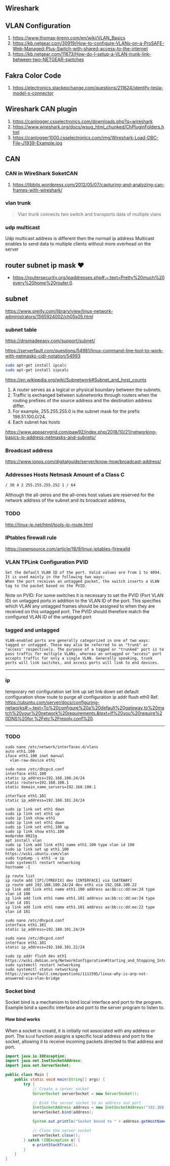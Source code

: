 ## Wireshark

## VLAN Configuration
1. https://www.thomas-krenn.com/en/wiki/VLAN_Basics  
1. https://kb.netgear.com/30919/How-to-configure-VLANs-on-a-ProSAFE-Web-Managed-Plus-Switch-with-shared-access-to-the-internet  
1. https://kb.netgear.com/11673/How-do-I-setup-a-VLAN-trunk-link-between-two-NETGEAR-switches  
## Fakra Color Code
1. https://electronics.stackexchange.com/questions/211624/identify-tesla-model-s-connector
## Wireshark CAN plugin
1. https://canlogger.csselectronics.com/downloads.php?q=wireshark 
1. https://www.wireshark.org/docs/wsug_html_chunked/ChPluginFolders.html 
1. https://canlogger1000.csselectronics.com/img/Wireshark-Load-DBC-File-J1939-Example.jpg 
## CAN
### CAN in WireShark SoketCAN
1. https://libbits.wordpress.com/2012/05/07/capturing-and-analyzing-can-frames-with-wireshark/ 

### vlan trunk
> Vlan trunk connects two switch and transports data of multiple vlans
### udp multicast
Udp multicast address is different then the normail ip address
Multicast enables to send data to multiple clients without more overhead on the server


## router subnet ip mask ❤️
* https://routersecurity.org/ipaddresses.php#:~:text=Pretty%20much%20every%20home%20router,0.


## subnet
https://www.oreilly.com/library/view/linux-network-administrators/1565924002/ch05s05.html

### subnet table
https://dnsmadeeasy.com/support/subnet/

https://serverfault.com/questions/54981/linux-command-line-tool-to-work-with-netmasks-cidr-notation/54993
```bash
sudo apt-get install ipcalc
sudo apt-get install sipcalc
```

https://en.wikipedia.org/wiki/Subnetwork#Subnet_and_host_counts

1. A router serves as a logical or physical boundary between the subnets.
1. Traffic is exchanged between subnetworks through routers when the routing prefixes of the source address and the destination address differ.
1. For example, 255.255.255.0 is the subnet mask for the prefix 198.51.100.0/24.
1. Each subnet has hosts


https://www.appservgrid.com/paw92/index.php/2018/10/21/networking-basics-ip-address-netmasks-and-subnets/

### Broadcast address
https://www.ionos.com/digitalguide/server/know-how/broadcast-address/

### Addresses Hosts Netmask Amount of a Class C
```bash
/ 30 4 2 255.255.255.252 1 / 64
```
Although the all-zeros and the all-ones host values are reserved for the network address of the subnet and its broadcast address,


### TODO 
http://linux-ip.net/html/tools-ip-route.html

### IPtables firewall rule
https://opensource.com/article/18/9/linux-iptables-firewalld

### VLAN TPLink Configuration  PVID
```
Set the default VLAN ID of the port. Valid values are from 1 to 4094. It is used mainly in the following two ways:
When the port receives an untagged packet, the switch inserts a VLAN tag to the packet based on the PVID.
```
>
Note on PVID: For some switches it is necessary to set the PVID (Port VLAN ID) on untagged ports in addition to the VLAN ID of the port. This specifies which VLAN any untagged frames should be assigned to when they are received on this untagged port. The PVID should therefore match the configured VLAN ID of the untagged port

### tagged and untagged
```
VLAN-enabled ports are generally categorized in one of two ways: tagged or untagged. These may also be referred to as "trunk" or "access" respectively. The purpose of a tagged or "trunked" port is to pass traffic for multiple VLANs, whereas an untagged or "access" port accepts traffic for only a single VLAN. Generally speaking, trunk ports will link switches, and access ports will link to end devices.
```
---
### ip 
temporary net configuration 
set link up 
set link down 
set default configuration 
show route
to purge all configuration 
ip addr flush eth0
Ref. https://ubuntu.com/server/docs/configuring-networks#:~:text=To%20configure%20a%20default%20gateway,to%20match%20your%20network%20requirements.&text=If%20you%20require%20DNS%20for,%2Fetc%2Fresolv.conf%20.
--- --- ---
### TODO 
```
sudo nano /etc/network/interfaces.d/vlans
auto eth1.100
iface eth1.100 inet manual
  vlan-raw-device eth1
  
sudo nano /etc/dhcpcd.conf
interface eth1.100
static ip_address=192.168.100.24/24
static routers=192.168.100.1
static domain_name_servers=192.168.100.1

interface eth1.101
static ip_address=192.168.101.24/24

sudo ip link set eth1 down
sudo ip link set eth1 up
sudo ip link show eth1
sudo ip link set eth1 down
sudo ip link set eth1.100 up
sudo ip link show eth1.100
modprobe 8021q
apt install vlan
sudo ip link add link eth1 name eth1.100 type vlan id 100
sudo ip link set up eth1.100
https://wiki.ubuntu.com/vlan
sudo tcpdump -i eth1 -e ip
sudo systemctl restart networking
hostname -I

ip route list
ip route add [IP]/[PREFIX] dev [INTERFACE] via [GATEWAY]
ip route add 192.168.100.24/24 dev eth1 via 192.168.100.22
ip link add link eth1 name eth1.100 address aa:bb:cc:dd:ee:24 type vlan id 100
ip link add link eth1 name eth1.101 address aa:bb:cc:dd:ee:24 type vlan id 101
ip link add link eth1 name eth1.101 address aa:bb:cc:dd:ee:22 type vlan id 101

sudo nano /etc/dhcpcd.conf
interface eth1.101
static ip_address=192.168.101.24/24

sudo nano /etc/dhcpcd.conf
interface eth1.101
static ip_address=192.168.101.22/24

sudo ip addr flush dev eth1
https://wiki.debian.org/NetworkConfiguration#Starting_and_Stopping_Interfaces
sudo systemctl restart networking
sudo systemctl status networking
https://serverfault.com/questions/1111595/linux-why-is-arp-not-answered-via-vlan-bridge
```
### Socket bind
Socket bind is a mechanism to bind local interface and port to the program.
Example bind a specific interface and port to the server program to listen to.
#### How bind works
When a socket is creatd, it is initially not associated with any address or port. The `bind` function assigns a specific local address and port to the socket, allowing it to receive incoming packets directed to that address and port.
``` java
import java.io.IOException;
import java.net.InetSocketAddress;
import java.net.ServerSocket;

public class Main {
    public static void main(String[] args) {
        try {
            // Create a server socket
            ServerSocket serverSocket = new ServerSocket();

            // Bind the server socket to an address and port
            InetSocketAddress address = new InetSocketAddress("192.168.1.100", 8080);
            serverSocket.bind(address);

            System.out.println("Socket bound to " + address.getHostName() + ":" + address.getPort());

            // Close the server socket
            serverSocket.close();
        } catch (IOException e) {
            e.printStackTrace();
        }
    }
}
```
